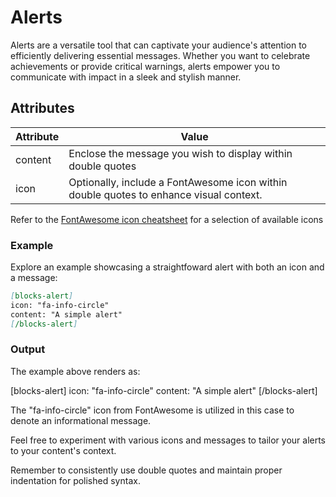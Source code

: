 # Alerts

Alerts are a versatile tool that can captivate your audience's attention to efficiently delivering essential messages. Whether you want to celebrate achievements or provide critical warnings, alerts empower you to communicate with impact in a sleek and stylish manner.

## Attributes

| Attribute | Value                                                                                  |
| --------- | -------------------------------------------------------------------------------------- |
| content   | Enclose the message you wish to display within double quotes                           |
| icon      | Optionally, include a FontAwesome icon within double quotes to enhance visual context. |

Refer to the [FontAwesome icon cheatsheet](https://fontawesome.com/v4/cheatsheet/) for a selection of available icons

### Example

Explore an example showcasing a straightfoward alert with both an icon and a message:

```markdown
[blocks-alert]
icon: "fa-info-circle"
content: "A simple alert"
[/blocks-alert]
```

### Output

The example above renders as:

[blocks-alert]
icon: "fa-info-circle"
content: "A simple alert"
[/blocks-alert]

The "fa-info-circle" icon from FontAwesome is utilized in this case to denote an informational message.

Feel free to experiment with various icons and messages to tailor your alerts to your content's context.

Remember to consistently use double quotes and maintain proper indentation for polished syntax.
